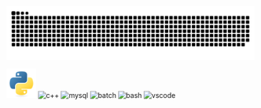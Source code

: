 <picture>
  <source
    media="(prefers-color-scheme: dark)"
    srcset="https://raw.githubusercontent.com/platane/snk/output/github-contribution-grid-snake-dark.svg"
  />
  <source
    media="(prefers-color-scheme: light)"
    srcset="https://raw.githubusercontent.com/platane/snk/output/github-contribution-grid-snake.svg"
  />
  <img
    alt="github contribution grid snake animation"
    src="https://raw.githubusercontent.com/platane/snk/output/github-contribution-grid-snake.svg"
  />
</picture>
<p align="left"> 
    <img src="https://raw.githubusercontent.com/devicons/devicon/master/icons/python/python-original.svg" alt="python" width="60" height="60"/> 
      <img src="https://cdn.worldvectorlogo.com/logos/c.svg" alt="c++" width="60" height="60"/> 
        <img src="https://www.vectorlogo.zone/logos/mysql/mysql-official.svg" alt="mysql" width="60" height="60"/> 
            <img src="https://www.svgrepo.com/show/375549/batch.svg" alt="batch" width="60" height="60"/> 
               <img src="https://www.svgrepo.com/show/353478/bash-icon.svg" alt="bash" width="60" height="60"/> 
                  <img src="https://www.svgrepo.com/show/452129/vs-code.svg" alt="vscode" width="60" height="60"/> 



</p>
